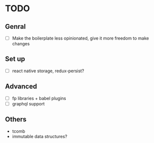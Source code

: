 # TODO

## Genral

- [ ] Make the boilerplate less opinionated, give it more freedom to make changes

## Set up

- [ ] react native storage, redux-persist?

## Advanced

- [ ] fp libraries + babel plugins
- [ ] graphql support

## Others

- tcomb
- immutable data structures?
